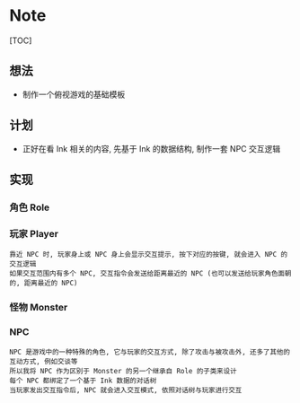 # Note

[TOC]

## 想法

* 制作一个俯视游戏的基础模板

## 计划

* 正好在看 Ink 相关的内容, 先基于 Ink 的数据结构, 制作一套 NPC 交互逻辑

## 实现

### 角色 Role

### 玩家 Player

	靠近 NPC 时, 玩家身上或 NPC 身上会显示交互提示, 按下对应的按键, 就会进入 NPC 的交互逻辑
	如果交互范围内有多个 NPC, 交互指令会发送给距离最近的 NPC (也可以发送给玩家角色面朝的, 距离最近的 NPC)

### 怪物 Monster

### NPC

	NPC 是游戏中的一种特殊的角色, 它与玩家的交互方式, 除了攻击与被攻击外, 还多了其他的互动方式, 例如交谈等
	所以我将 NPC 作为区别于 Monster 的另一个继承自 Role 的子类来设计
	每个 NPC 都绑定了一个基于 Ink 数据的对话树
	当玩家发出交互指令后, NPC 就会进入交互模式, 依照对话树与玩家进行交互
